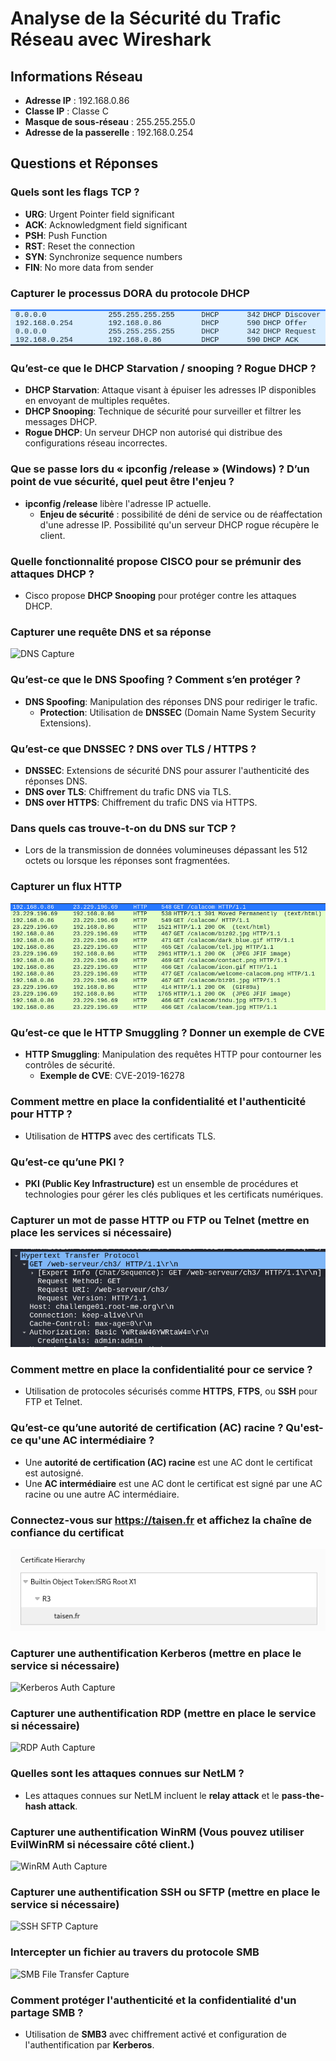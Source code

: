# Analyse de la Sécurité du Trafic Réseau avec Wireshark

## Informations Réseau
- **Adresse IP** : 192.168.0.86
- **Classe IP** : Classe C
- **Masque de sous-réseau** : 255.255.255.0
- **Adresse de la passerelle** : 192.168.0.254

## Questions et Réponses

### Quels sont les flags TCP ?
- **URG**: Urgent Pointer field significant
- **ACK**: Acknowledgment field significant
- **PSH**: Push Function
- **RST**: Reset the connection
- **SYN**: Synchronize sequence numbers
- **FIN**: No more data from sender

### Capturer le processus DORA du protocole DHCP
![DHCP DORA Capture](./pictures/DHCP_DORA_CAPTURE.png)

### Qu’est-ce que le DHCP Starvation / snooping ? Rogue DHCP ?
- **DHCP Starvation**: Attaque visant à épuiser les adresses IP disponibles en envoyant de multiples requêtes.
- **DHCP Snooping**: Technique de sécurité pour surveiller et filtrer les messages DHCP.
- **Rogue DHCP**: Un serveur DHCP non autorisé qui distribue des configurations réseau incorrectes.

### Que se passe lors du « ipconfig /release » (Windows) ? D’un point de vue sécurité, quel peut être l'enjeu ?
- **ipconfig /release** libère l'adresse IP actuelle. 
  - **Enjeu de sécurité** : possibilité de déni de service ou de réaffectation d'une adresse IP. Possibilité qu'un serveur DHCP rogue récupère le client.

### Quelle fonctionnalité propose CISCO pour se prémunir des attaques DHCP ?
- Cisco propose **DHCP Snooping** pour protéger contre les attaques DHCP.

### Capturer une requête DNS et sa réponse
![DNS Capture](./pictures/DNS_CAPTURE.png)

### Qu’est-ce que le DNS Spoofing ? Comment s’en protéger ?
- **DNS Spoofing**: Manipulation des réponses DNS pour rediriger le trafic.
  - **Protection**: Utilisation de **DNSSEC** (Domain Name System Security Extensions).

### Qu’est-ce que DNSSEC ? DNS over TLS / HTTPS ?
- **DNSSEC**: Extensions de sécurité DNS pour assurer l'authenticité des réponses DNS.
- **DNS over TLS**: Chiffrement du trafic DNS via TLS.
- **DNS over HTTPS**: Chiffrement du trafic DNS via HTTPS.

### Dans quels cas trouve-t-on du DNS sur TCP ?
- Lors de la transmission de données volumineuses dépassant les 512 octets ou lorsque les réponses sont fragmentées.

### Capturer un flux HTTP
![HTTP Capture](./pictures/HTTP_CAPTURE.png)

### Qu’est-ce que le HTTP Smuggling ? Donner un exemple de CVE
- **HTTP Smuggling**: Manipulation des requêtes HTTP pour contourner les contrôles de sécurité.
  - **Exemple de CVE**: CVE-2019-16278

### Comment mettre en place la confidentialité et l'authenticité pour HTTP ?
- Utilisation de **HTTPS** avec des certificats TLS.

### Qu’est-ce qu’une PKI ?
- **PKI (Public Key Infrastructure)** est un ensemble de procédures et technologies pour gérer les clés publiques et les certificats numériques.

### Capturer un mot de passe HTTP ou FTP ou Telnet (mettre en place les services si nécessaire)
![HTTP Auth Capture](./pictures/HTTP_AUTH_CAPTURE.png)

### Comment mettre en place la confidentialité pour ce service ?
- Utilisation de protocoles sécurisés comme **HTTPS**, **FTPS**, ou **SSH** pour FTP et Telnet.

### Qu’est-ce qu’une autorité de certification (AC) racine ? Qu'est-ce qu'une AC intermédiaire ?
- Une **autorité de certification (AC) racine** est une AC dont le certificat est autosigné.
- Une **AC intermédiaire** est une AC dont le certificat est signé par une AC racine ou une autre AC intermédiaire.

### Connectez-vous sur https://taisen.fr et affichez la chaîne de confiance du certificat
![Chaîne de Confiance](./pictures/CHAIN_OF_TRUST.png)

### Capturer une authentification Kerberos (mettre en place le service si nécessaire)
![Kerberos Auth Capture](./pictures/KERBEROS_AUTH_CAPTURE.png)

### Capturer une authentification RDP (mettre en place le service si nécessaire)
![RDP Auth Capture](./pictures/RDP_AUTH_CAPTURE.png)

### Quelles sont les attaques connues sur NetLM ?
- Les attaques connues sur NetLM incluent le **relay attack** et le **pass-the-hash attack**.

### Capturer une authentification WinRM (Vous pouvez utiliser EvilWinRM si nécessaire côté client.)
![WinRM Auth Capture](./pictures/WINRM_AUTH_CAPTURE.png)

### Capturer une authentification SSH ou SFTP (mettre en place le service si nécessaire)
![SSH SFTP Capture](./pictures/SSH_SFTP_CAPTURE.png)

### Intercepter un fichier au travers du protocole SMB
![SMB File Transfer Capture](./pictures/SMB_FILE_TRANSFER_CAPTURE.png)

### Comment protéger l'authenticité et la confidentialité d'un partage SMB ?
- Utilisation de **SMB3** avec chiffrement activé et configuration de l'authentification par **Kerberos**.
